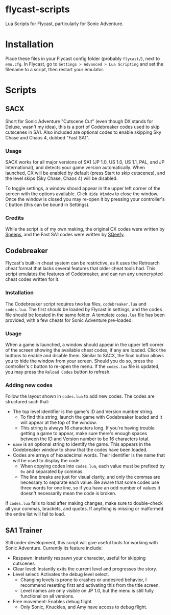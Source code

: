# flycast-scripts
Lua Scripts for Flycast, particularly for Sonic Adventure.

# Installation
Place these files in your Flycast config folder (probably `flycast/`), next to `emu.cfg`.
In Flycast, go to `Settings > Advanced > Lua Scripting` and set the filename to a script, then restart your emulator.

# Scripts

## SACX
Short for Sonic Adventure "Cutscene Cut" (even though DX stands for Deluxe, wasn't my idea), this is a port of Codebreaker codes used to skip cutscenes in SA1. Also included are optional codes to enable skipping Sky Chase and Chaos 4, dubbed "Fast SA1".

### Usage
SACX works for all major versions of SA1 (JP 1.0, US 1.0, US 1.1, PAL, and JP International), and detects your game version automatically.
When launched, CX will be enabled by default (press Start to skip cutscenes), and the level skips (Sky Chase, Chaos 4) will be disabled.

To toggle settings, a window should appear in the upper left corner of the screen with the options available.
Click `Hide Window` to close the window. Once the window is closed you may re-open it by pressing your controller's `C` button (this can be bound in Settings).

### Credits
While the script is of my own making, the original CX codes were written by [Speeps](https://speeps-highway.tumblr.com/post/163805669335/cutscene-skip-for-sa1-dc), and the Fast SA1 codes were written by [SQeefy](https://twitch.tv/sqeefy).

## Codebreaker
Flycast's built-in cheat system can be restrictive, as it uses the Retroarch cheat format that lacks several features that older cheat tools had. This script emulates the features of Codebreaker, and can run any unencrypted cheat codes written for it.

### Installation
The Codebreaker script requires two lua files, `codebreaker.lua` and `codes.lua`. The first should be loaded by Flycast in settings, and the codes file should be located in the same folder. A template `codes.lua` file has been provided, with a few cheats for Sonic Adventure pre-loaded.

### Usage
When a game is launched, a window should appear in the upper left corner of the screen showing the available cheat codes, if any are loaded. Click the buttons to enable and disable them. Similar to SACX, the final button allows you to hide the window from your screen. Should you do so, press the controller's `C` button to re-open the menu.
If the `codes.lua` file is updated, you may press the `Reload Codes` button to refresh.

### Adding new codes
Follow the layout shown in `codes.lua` to add new codes. The codes are structured such that:
- The top level identifier is the game's ID and Version number string.
  - To find this string, launch the game with Codebreaker loaded and it will appear at the top of the window.
  - This string is always 16 characters long. If you're having trouble getting a game to appear, make sure there's enough spaces between the ID and Version number to be 16 characters total.
- `name` is an optional string to identify the game. This appears in the Codebreaker window to show that the codes have been loaded.
- Codes are arrays of hexadecimal words. Their identifier is the name that will be used to display the code.
  - When copying codes into `codes.lua`, each value must be prefixed by `0x` and separated by commas.
  - The line breaks are just for visual clarity, and only the commas are necessary to separate each value. Be aware that some codes use three words for one line, so if you have an odd number of values it doesn't necessarily mean the code is broken.

If `codes.lua` fails to load after making changes, make sure to double-check all your commas, brackets, and quotes. If anything is missing or malformed the entire list will fail to load.

## SA1 Trainer
Still under development, this script will give useful tools for working with Sonic Adventure. Currently its feature include:
- Respawn: instantly respawn your character, useful for skipping cutscenes
- Clear level: Instantly exits the current level and progresses the story.
- Level select: Activates the debug level select.
  - Changing levels is prone to crashes or undesired behavior, I recommend resetting first and activating this from the title screen.
  - Level names are only visible on JP 1.0, but the menu is still fully functional on all versions.
- Free movement: Enables debug flight.
  - Only Sonic, Knuckles, and Amy have access to debug flight.
